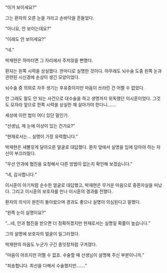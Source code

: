 “이거 보이세요?”

그는 환자의 오른 눈을 가리고 손바닥을 흔들었다.

“아니요, 안 보이는데요?”

“이래도 안 보이세요?”

“네.”

박재현은 하마터면 그 자리에서 주저앉을 뻔했다.

환자는 왼쪽 시력을 상실했다. 한마디로 실명한 것이다. 아무래도 뇌수술 도중 왼쪽 눈과 관련된 시신경에 손상이 생긴 모양이었다.

뇌수술 중 의외로 자주 생기는 후유증이지만 마음이 쓰라린 건 어쩔 수 없었다.

안 그래도 말도 안 되는 사건으로 대수술을 하고 생명까지 위독했던 이시훈이었다. 그것도 모자라 앞으로 한쪽 시력을 상실한 채 살아가야 한다니…….

세상에 이런 법이 어디 있단 말인가.

“선생님, 제 눈에 이상이 있는 건가요?”

“현재로서는… 실명이 가장 유력합니다.”

박재현은 새빨갛게 달아오른 얼굴로 대답했다. 환자 앞에서 실명을 입에 담아야 하는 자신이 부끄러웠다.

“우선 안과에 협진을 요청해서 다른 방법이 없는지 확인해 보겠습니다.”

“네, 감사합니다.”

이시훈이 아기처럼 순수한 얼굴로 대답했고, 박재현은 무거운 마음으로 중환자실을 떠났다. 그리고 이시훈의 보호자를 만나 이시훈의 경과를 전했다.

환자의 의식이 완전히 돌아왔으며 경과도 좋으나 실명이 의심된다고 말했다.

“왼쪽 눈이 실명이요?”

“…네, 안과 협진을 받으면 더 정확하겠지만 현재로서는 실명일 확률이 높습니다.”

그의 설명에 보호자의 얼굴이 일그러졌다.

박재현의 마음도 누군가 구긴 종잇장처럼 구겨졌다.

“마음이 아프지만 어쩔 수 없죠. 수술할 때 선생님이 설명해 주신 부분이니까.”

“죄송합니다. 최선을 다해서 수술했지만…….”
